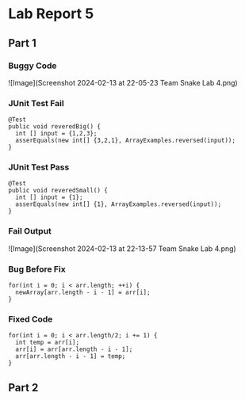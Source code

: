 # Lab Report 5

## Part 1

### Buggy Code

![Image](Screenshot 2024-02-13 at 22-05-23 Team Snake Lab 4.png)

### JUnit Test Fail

```
@Test
public void reveredBig() {
  int [] input = {1,2,3};
  asserEquals(new int[] {3,2,1}, ArrayExamples.reversed(input));
}
```

### JUnit Test Pass

```
@Test
public void reveredSmall() {
  int [] input = {1};
  asserEquals(new int[] {1}, ArrayExamples.reversed(input));
}
```

### Fail Output
![Image](Screenshot 2024-02-13 at 22-13-57 Team Snake Lab 4.png)

### Bug Before Fix

```
for(int i = 0; i < arr.length; ++i) {
  newArray[arr.length - i - 1] = arr[i];
}
```

### Fixed Code
```
for(int i = 0; i < arr.length/2; i += 1) {
  int temp = arr[i];
  arr[i] = arr[arr.length - i - 1];
  arr[arr.length - i - 1] = temp;
}
```

## Part 2
